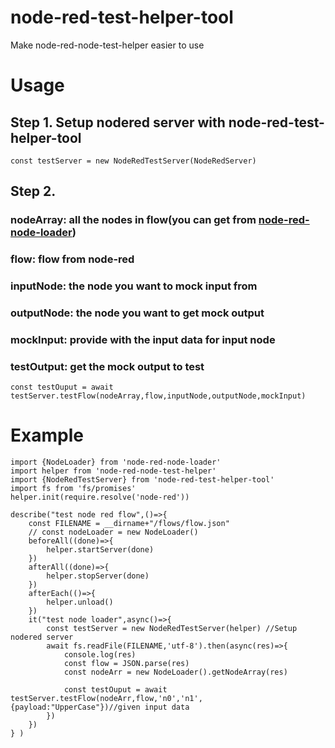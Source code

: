 # node-red-test-helper-tool
Make node-red-node-test-helper easier to use

# Usage
## Step 1. Setup nodered server with node-red-test-helper-tool
```javascript=
const testServer = new NodeRedTestServer(NodeRedServer) 
```
## Step 2.
### nodeArray: all the nodes in flow(you can get from [node-red-node-loader](https://www.npmjs.com/package/node-red-node-loader))
### flow: flow from node-red
### inputNode: the node you want to mock input from
### outputNode: the node you want to get mock output
### mockInput: provide with the input data for input node
### testOutput: get the mock output to test
```javascript=
const testOuput = await testServer.testFlow(nodeArray,flow,inputNode,outputNode,mockInput)
```
# Example
```javascript=
import {NodeLoader} from 'node-red-node-loader'
import helper from 'node-red-node-test-helper'
import {NodeRedTestServer} from 'node-red-test-helper-tool'
import fs from 'fs/promises'
helper.init(require.resolve('node-red'))

describe("test node red flow",()=>{
    const FILENAME = __dirname+"/flows/flow.json"
    // const nodeLoader = new NodeLoader()
    beforeAll((done)=>{
        helper.startServer(done)
    })
    afterAll((done)=>{
        helper.stopServer(done)
    })
    afterEach(()=>{
        helper.unload()
    })
    it("test node loader",async()=>{
        const testServer = new NodeRedTestServer(helper) //Setup nodered server
        await fs.readFile(FILENAME,'utf-8').then(async(res)=>{
            console.log(res)
            const flow = JSON.parse(res)
            const nodeArr = new NodeLoader().getNodeArray(res)
             
            const testOuput = await testServer.testFlow(nodeArr,flow,'n0','n1',{payload:"UpperCase"})//given input data
        })
    })
} )
```